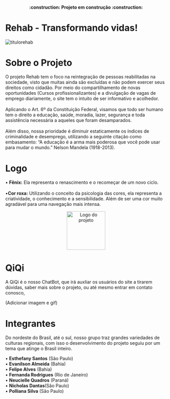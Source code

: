 <h4 align="center"> 
    :construction:  Projeto em construção  :construction:
</h4>

# Rehab - Transformando vidas!

<p align="center">
    
![titulorehab](https://github.com/Squa17/Projeto-Rehab/assets/141971382/bbc3bd65-8a1d-4963-8feb-1106bb0578a4)

</p>

# Sobre o Projeto
O projeto Rehab tem o foco na reintegração de pessoas reabilitadas na sociedade, visto que muitas ainda são excluídas e não podem exercer seus direitos como cidadão. Por meio do compartilhamento de novas oportunidades (Cursos profissionalizantes) e a divulgação de vagas de emprego diariamente, o site tem o intuito de ser informativo e acolhedor.
<br>
<br>Aplicando o Art. 6º da Constituição Federal, visamos que todo ser humano tem o direito a educação, saúde, moradia, lazer, segurança e toda assistência necessária a aqueles que foram desamparados.
<br>
<br>Além disso, nossa prioridade é diminuir estaticamente os índices de criminalidade e desemprego, utilizando a seguinte citação como embasamento: “A educação é a arma mais poderosa que você pode usar para mudar o mundo.” Nelson Mandela (1918-2013). 

#  Logo 

• **Fênix:**  Ela representa o renascimento e o recomeçar de um novo ciclo.
<br>
<br>
•**Cor roxa:**  Utilizando o conceito da psicologia das cores, ela representa a criatividade, o conhecimento e  a sensibilidade. Além de ser uma cor muito agradável para uma navegação mais intensa.

<div align="center">  <a href="https://github.com/Squa17/Projeto-Rehab/assets/141971382/3d183abf-0b80-473b-8857-e9846648d7d7"><img src="https://i.ibb.co/HNPy0fs/sua-imagem.jpg" alt="Logo do projeto" width="120"></a></div>

# QiQi

A QiQi é o nosso ChatBot, que irá auxliar os usuários do site a tirarem dúvidas, saber mais sobre o projeto, ou até mesmo entrar em contato conosco,

(Adicionar imagem e gif)



# Integrantes

Do nordeste do Brasil, até o sul, nosso grupo traz grandes variedades de culturas regionais, com isso o desenvolvimento do projeto seguiu por um tema que atinge o Brasil inteiro.

• **Esthefany Santos** (São Paulo)
<br>
• **Evanilson Almeida** (Bahia)
<br>
• **Felipe Alves** (Bahia)
<br>
• **Fernanda Rodrigues** (Rio de Janeiro)
<br>
• **Neucielle Quadros** (Paraná)
<br>
• **Nicholas Dantas**(São Paulo)
<br>
• **Polliana Silva** (São Paulo)


